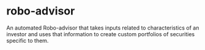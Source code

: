 # robo-advisor
An automated Robo-advisor that takes inputs related to characteristics of an investor and uses that information to create custom portfolios of securities specific to them.
